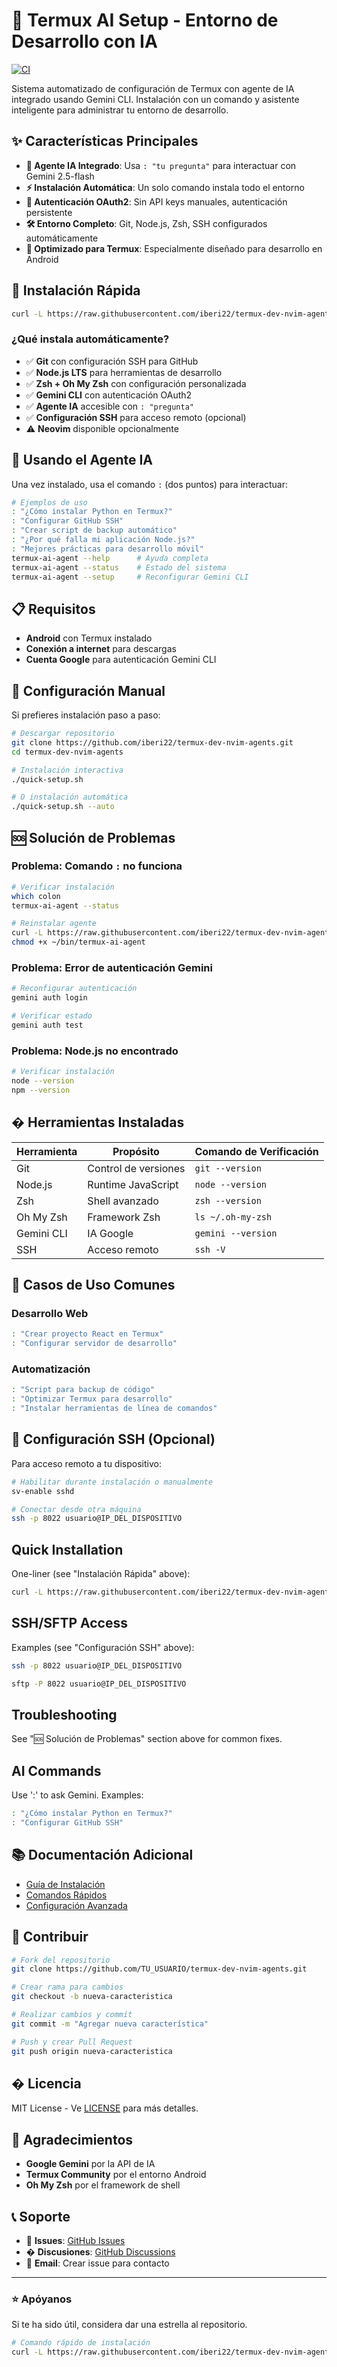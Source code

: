 # 🚀 Termux AI Setup - Entorno de Desarrollo con IA

[![CI](https://github.com/iberi22/termux-dev-nvim-agents/actions/workflows/ci.yml/badge.svg)](https://github.com/iberi22/termux-dev-nvim-agents/actions/workflows/ci.yml)

Sistema automatizado de configuración de Termux con agente de IA integrado usando Gemini CLI. Instalación con un comando y asistente inteligente para administrar tu entorno de desarrollo.

## ✨ Características Principales

- **🤖 Agente IA Integrado**: Usa `: "tu pregunta"` para interactuar con Gemini 2.5-flash
- **⚡ Instalación Automática**: Un solo comando instala todo el entorno
- **🔐 Autenticación OAuth2**: Sin API keys manuales, autenticación persistente
- **🛠️ Entorno Completo**: Git, Node.js, Zsh, SSH configurados automáticamente
- **📱 Optimizado para Termux**: Especialmente diseñado para desarrollo en Android

## 🚀 Instalación Rápida

```bash
curl -L https://raw.githubusercontent.com/iberi22/termux-dev-nvim-agents/main/install.sh | bash
```

### ¿Qué instala automáticamente?

- ✅ **Git** con configuración SSH para GitHub
- ✅ **Node.js LTS** para herramientas de desarrollo
- ✅ **Zsh + Oh My Zsh** con configuración personalizada
- ✅ **Gemini CLI** con autenticación OAuth2
- ✅ **Agente IA** accesible con `: "pregunta"`
- ✅ **Configuración SSH** para acceso remoto (opcional)
- ⚠️ **Neovim** disponible opcionalmente

## 🤖 Usando el Agente IA

Una vez instalado, usa el comando `:` (dos puntos) para interactuar:

```bash
# Ejemplos de uso
: "¿Cómo instalar Python en Termux?"
: "Configurar GitHub SSH"
: "Crear script de backup automático"
: "¿Por qué falla mi aplicación Node.js?"
: "Mejores prácticas para desarrollo móvil"
termux-ai-agent --help      # Ayuda completa
termux-ai-agent --status    # Estado del sistema
termux-ai-agent --setup     # Reconfigurar Gemini CLI
```

## 📋 Requisitos

- **Android** con Termux instalado
- **Conexión a internet** para descargas
- **Cuenta Google** para autenticación Gemini CLI

## 🔧 Configuración Manual

Si prefieres instalación paso a paso:

```bash
# Descargar repositorio
git clone https://github.com/iberi22/termux-dev-nvim-agents.git
cd termux-dev-nvim-agents

# Instalación interactiva
./quick-setup.sh

# O instalación automática
./quick-setup.sh --auto
```

## 🆘 Solución de Problemas

### Problema: Comando `:` no funciona

```bash
# Verificar instalación
which colon
termux-ai-agent --status

# Reinstalar agente
curl -L https://raw.githubusercontent.com/iberi22/termux-dev-nvim-agents/main/termux-ai-agent.sh -o ~/bin/termux-ai-agent
chmod +x ~/bin/termux-ai-agent
```

### Problema: Error de autenticación Gemini

```bash
# Reconfigurar autenticación
gemini auth login

# Verificar estado
gemini auth test
```

### Problema: Node.js no encontrado

```bash
# Verificar instalación
node --version
npm --version
```

## �️ Herramientas Instaladas

| Herramienta | Propósito | Comando de Verificación |
|-------------|-----------|------------------------|
| Git | Control de versiones | `git --version` |
| Node.js | Runtime JavaScript | `node --version` |
| Zsh | Shell avanzado | `zsh --version` |
| Oh My Zsh | Framework Zsh | `ls ~/.oh-my-zsh` |
| Gemini CLI | IA Google | `gemini --version` |
| SSH | Acceso remoto | `ssh -V` |

## 🎯 Casos de Uso Comunes

### Desarrollo Web
```bash
: "Crear proyecto React en Termux"
: "Configurar servidor de desarrollo"
```

### Automatización

```bash
: "Script para backup de código"
: "Optimizar Termux para desarrollo"
: "Instalar herramientas de línea de comandos"
```

## 🔐 Configuración SSH (Opcional)

Para acceso remoto a tu dispositivo:

```bash
# Habilitar durante instalación o manualmente
sv-enable sshd

# Conectar desde otra máquina
ssh -p 8022 usuario@IP_DEL_DISPOSITIVO
```

## Quick Installation

One-liner (see "Instalación Rápida" above):

```bash
curl -L https://raw.githubusercontent.com/iberi22/termux-dev-nvim-agents/main/install.sh | bash
```

## SSH/SFTP Access

Examples (see "Configuración SSH" above):

```bash
ssh -p 8022 usuario@IP_DEL_DISPOSITIVO
```

```bash
sftp -P 8022 usuario@IP_DEL_DISPOSITIVO
```

## Troubleshooting

See "🆘 Solución de Problemas" section above for common fixes.

## AI Commands

Use ':' to ask Gemini. Examples:

```bash
: "¿Cómo instalar Python en Termux?"
: "Configurar GitHub SSH"
```

## 📚 Documentación Adicional

- [Guía de Instalación](./INSTALLATION_TUTORIAL.md)
- [Comandos Rápidos](./QUICK_COMMANDS.md)
- [Configuración Avanzada](./SETUP_GUIDE.md)

## 🤝 Contribuir

```bash
# Fork del repositorio
git clone https://github.com/TU_USUARIO/termux-dev-nvim-agents.git

# Crear rama para cambios
git checkout -b nueva-caracteristica

# Realizar cambios y commit
git commit -m "Agregar nueva característica"

# Push y crear Pull Request
git push origin nueva-caracteristica
```

## � Licencia

MIT License - Ve [LICENSE](./LICENSE) para más detalles.

## 🙏 Agradecimientos

- **Google Gemini** por la API de IA
- **Termux Community** por el entorno Android
- **Oh My Zsh** por el framework de shell

## 📞 Soporte

- 🐛 **Issues**: [GitHub Issues](https://github.com/iberi22/termux-dev-nvim-agents/issues)
- � **Discusiones**: [GitHub Discussions](https://github.com/iberi22/termux-dev-nvim-agents/discussions)
- 📧 **Email**: Crear issue para contacto

---

### ⭐ Apóyanos

Si te ha sido útil, considera dar una estrella al repositorio.

```bash
# Comando rápido de instalación
curl -L https://raw.githubusercontent.com/iberi22/termux-dev-nvim-agents/main/install.sh | bash
```
